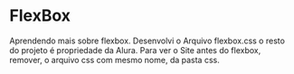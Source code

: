 # FlexBox
Aprendendo mais sobre flexbox. Desenvolvi o Arquivo flexbox.css o resto do projeto é propriedade da Alura.
Para ver o Site antes do flexbox, remover, o arquivo css com mesmo nome, da pasta css.
